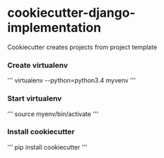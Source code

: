 # cookiecutter-django-implementation

Cookiecutter creates projects from project template

### Create virtualenv

'''
virtualenv --python=python3.4 myvenv 
'''

### Start virtualenv

'''
source myenv/bin/activate
'''

### Install cookiecutter

'''
pip install cookiecutter
'''


